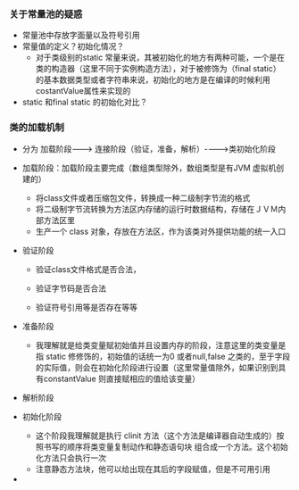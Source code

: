 

### 关于常量池的疑惑

* 常量池中存放字面量以及符号引用
* 常量值的定义？初始化情况？
  * 对于类级别的static 常量来说，其被初始化的地方有两种可能，一个是在类的构造器（这里不同于实例构造方法），对于被修饰为（final static） 的基本数据类型或者字符串来说，初始化的地方是在编译的时候利用costantValue属性来实现的
* static 和final static 的初始化对比？

### 类的加载机制

* 分为 加载阶段---> 连接阶段（验证，准备，解析）---->类初始化阶段

* 加载阶段：加载阶段主要完成（数组类型除外，数组类型是有JVM 虚拟机创建的）

  * 将class文件或者压缩包文件，转换成一种二级制字节流的格式
  * 将二级制字节流转换为方法区内存储的运行时数据结构，存储在ＪＶＭ内部方法区里
  * 生产一个 class 对象，存放在方法区，作为该类对外提供功能的统一入口

* 验证阶段

  * 验证class文件格式是否合法，

  * 验证字节码是否合法
  * 验证符号引用等是否存在等等

* 准备阶段

  * 我理解就是给类变量赋初始值并且设置内存的阶段，注意这里的类变量是指 static 修修饰的，初始值的话统一为0 或者null,false 之类的，至于字段的实际值，则会在初始化阶段进行设置（这里常量值除外，如果识别到具有constantValue 则直接赋相应的值给该变量）

* 解析阶段

* 初始化阶段

  * 这个阶段我理解就是执行 clinit 方法（这个方法是编译器自动生成的）按照书写的顺序将类变量复制动作和静态语句块 组合成一个方法。这个初始化方法只会执行一次
  * 注意静态方法块，他可以给出现在其后的字段赋值，但是不可用引用

* 
